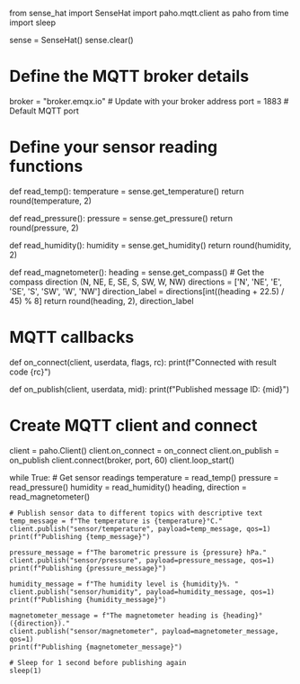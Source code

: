 from sense_hat import SenseHat
import paho.mqtt.client as paho
from time import sleep

sense = SenseHat()
sense.clear()

# Define the MQTT broker details
broker = "broker.emqx.io"  # Update with your broker address
port = 1883  # Default MQTT port

# Define your sensor reading functions
def read_temp():
    temperature = sense.get_temperature()
    return round(temperature, 2)

def read_pressure():
    pressure = sense.get_pressure()
    return round(pressure, 2)

def read_humidity():
    humidity = sense.get_humidity()
    return round(humidity, 2)

def read_magnetometer():
    heading = sense.get_compass()
    # Get the compass direction (N, NE, E, SE, S, SW, W, NW)
    directions = ['N', 'NE', 'E', 'SE', 'S', 'SW', 'W', 'NW']
    direction_label = directions[int((heading + 22.5) / 45) % 8]
    return round(heading, 2), direction_label

# MQTT callbacks
def on_connect(client, userdata, flags, rc):
    print(f"Connected with result code {rc}")

def on_publish(client, userdata, mid):
    print(f"Published message ID: {mid}")

# Create MQTT client and connect
client = paho.Client()
client.on_connect = on_connect
client.on_publish = on_publish
client.connect(broker, port, 60)
client.loop_start()

while True:
    # Get sensor readings
    temperature = read_temp()
    pressure = read_pressure()
    humidity = read_humidity()
    heading, direction = read_magnetometer()

    # Publish sensor data to different topics with descriptive text
    temp_message = f"The temperature is {temperature}°C."
    client.publish("sensor/temperature", payload=temp_message, qos=1)
    print(f"Publishing {temp_message}")

    pressure_message = f"The barometric pressure is {pressure} hPa."
    client.publish("sensor/pressure", payload=pressure_message, qos=1)
    print(f"Publishing {pressure_message}")

    humidity_message = f"The humidity level is {humidity}%. "
    client.publish("sensor/humidity", payload=humidity_message, qos=1)
    print(f"Publishing {humidity_message}")

    magnetometer_message = f"The magnetometer heading is {heading}° ({direction})."
    client.publish("sensor/magnetometer", payload=magnetometer_message, qos=1)
    print(f"Publishing {magnetometer_message}")

    # Sleep for 1 second before publishing again
    sleep(1)
